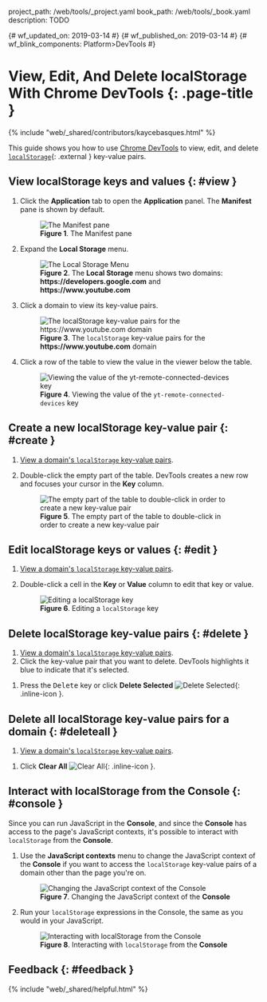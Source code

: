 project_path: /web/tools/_project.yaml
book_path: /web/tools/_book.yaml
description: TODO

{# wf_updated_on: 2019-03-14 #}
{# wf_published_on: 2019-03-14 #}
{# wf_blink_components: Platform>DevTools #}

# View, Edit, And Delete localStorage With Chrome DevTools {: .page-title }

{% include "web/_shared/contributors/kaycebasques.html" %}

[MDN]: https://developer.mozilla.org/en-US/docs/Web/API/Window/localStorage

This guide shows you how to use [Chrome DevTools](/web/tools/chrome-devtools/) to view, edit,
and delete [`localStorage`][MDN]{: .external } key-value pairs.

## View localStorage keys and values {: #view }

1. Click the **Application** tab to open the **Application** panel. The **Manifest** pane
   is shown by default.

     <figure>
       <img src="/web/tools/chrome-devtools/storage/imgs/manifest.png"
            alt="The Manifest pane"/>
       <figcaption>
         <b>Figure 1</b>. The Manifest pane
       </figcaption>
     </figure>

1. Expand the **Local Storage** menu.

     <figure>
       <img src="/web/tools/chrome-devtools/storage/imgs/localstoragemenu.png"
            alt="The Local Storage Menu"/>
       <figcaption>
         <b>Figure 2</b>. The <b>Local Storage</b> menu shows two domains:
         <b>https://developers.google.com</b> and <b>https://www.youtube.com</b>
       </figcaption>
     </figure>

1. Click a domain to view its key-value pairs.

     <figure>
       <img src="/web/tools/chrome-devtools/storage/imgs/localstorage.png"
            alt="The localStorage key-value pairs for the https://www.youtube.com domain"/>
       <figcaption>
         <b>Figure 3</b>. The <code>localStorage</code> key-value pairs for the
         <b>https://www.youtube.com</b> domain
       </figcaption>
     </figure>

1. Click a row of the table to view the value in the viewer below the table.

     <figure>
       <img src="/web/tools/chrome-devtools/storage/imgs/localstorageviewer.png"
            alt="Viewing the value of the yt-remote-connected-devices key"/>
       <figcaption>
         <b>Figure 4</b>. Viewing the value of the <code>yt-remote-connected-devices</code> key
       </figcaption>
     </figure>

## Create a new localStorage key-value pair {: #create }

1. [View a domain's `localStorage` key-value pairs](#view).
1. Double-click the empty part of the table. DevTools creates a new row and focuses your
   cursor in the **Key** column.

     <figure>
       <img src="/web/tools/chrome-devtools/storage/imgs/localstoragecreate.png"
            alt="The empty part of the table to double-click in order to create a new
                 key-value pair"/>
       <figcaption>
         <b>Figure 5</b>. The empty part of the table to double-click in order to create a new
         key-value pair
       </figcaption>
     </figure>

## Edit localStorage keys or values {: #edit }

1. [View a domain's `localStorage` key-value pairs](#view).
1. Double-click a cell in the **Key** or **Value** column to edit that key or value.

     <figure>
       <img src="/web/tools/chrome-devtools/storage/imgs/localstorageedit.png"
            alt="Editing a localStorage key"/>
       <figcaption>
         <b>Figure 6</b>. Editing a <code>localStorage</code> key
       </figcaption>
     </figure>

## Delete localStorage key-value pairs {: #delete }

1. [View a domain's `localStorage` key-value pairs](#view).
1. Click the key-value pair that you want to delete. DevTools highlights it blue to indicate
   that it's selected.

[delete]: /web/tools/chrome-devtools/images/shared/delete.png

1. Press the <kbd>Delete</kbd> key or click **Delete Selected**
   ![Delete Selected][delete]{: .inline-icon }.

## Delete all localStorage key-value pairs for a domain {: #deleteall }

1. [View a domain's `localStorage` key-value pairs](#view).

[clear]: /web/tools/chrome-devtools/images/shared/clear.png

1. Click **Clear All** ![Clear All][clear]{: .inline-icon }.

## Interact with localStorage from the Console {: #console }

Since you can run JavaScript in the **Console**, and since the **Console** has access to the
page's JavaScript contexts, it's possible to interact with `localStorage` from the **Console**.

1. Use the **JavaScript contexts** menu to change the JavaScript context of the **Console** if
   you want to access the `localStorage` key-value pairs of a domain other than the page
   you're on.

     <figure>
       <img src="/web/tools/chrome-devtools/storage/imgs/jscontext.png"
            alt="Changing the JavaScript context of the Console"/>
       <figcaption>
         <b>Figure 7</b>. Changing the JavaScript context of the <b>Console</b>
       </figcaption>
     </figure>

1. Run your `localStorage` expressions in the Console, the same as you would in your
   JavaScript.

     <figure>
       <img src="/web/tools/chrome-devtools/storage/imgs/localstorageconsole.png"
            alt="Interacting with localStorage from the Console"/>
       <figcaption>
         <b>Figure 8</b>. Interacting with <code>localStorage</code> from the <b>Console</b>
       </figcaption>
     </figure>

## Feedback {: #feedback }

{% include "web/_shared/helpful.html" %}
